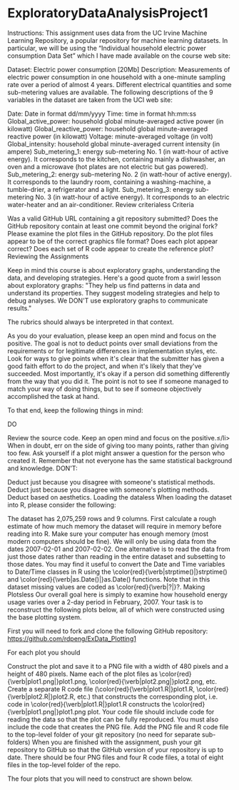 # ExploratoryDataAnalysisProject1

Instructions:
This assignment uses data from the UC Irvine Machine Learning Repository, a popular repository for machine learning datasets. In particular, we will be using the “Individual household electric power consumption Data Set” which I have made available on the course web site:

Dataset: Electric power consumption [20Mb]
Description: Measurements of electric power consumption in one household with a one-minute sampling rate over a period of almost 4 years. Different electrical quantities and some sub-metering values are available.
The following descriptions of the 9 variables in the dataset are taken from the UCI web site:

Date: Date in format dd/mm/yyyy
Time: time in format hh:mm:ss
Global_active_power: household global minute-averaged active power (in kilowatt)
Global_reactive_power: household global minute-averaged reactive power (in kilowatt)
Voltage: minute-averaged voltage (in volt)
Global_intensity: household global minute-averaged current intensity (in ampere)
Sub_metering_1: energy sub-metering No. 1 (in watt-hour of active energy). It corresponds to the kitchen, containing mainly a dishwasher, an oven and a microwave (hot plates are not electric but gas powered).
Sub_metering_2: energy sub-metering No. 2 (in watt-hour of active energy). It corresponds to the laundry room, containing a washing-machine, a tumble-drier, a refrigerator and a light.
Sub_metering_3: energy sub-metering No. 3 (in watt-hour of active energy). It corresponds to an electric water-heater and an air-conditioner.
Review criterialess 
Criteria

Was a valid GitHub URL containing a git repository submitted?
Does the GitHub repository contain at least one commit beyond the original fork?
Please examine the plot files in the GitHub repository. Do the plot files appear to be of the correct graphics file format?
Does each plot appear correct?
Does each set of R code appear to create the reference plot?
Reviewing the Assignments

Keep in mind this course is about exploratory graphs, understanding the data, and developing strategies. Here's a good quote from a swirl lesson about exploratory graphs: "They help us find patterns in data and understand its properties. They suggest modeling strategies and help to debug analyses. We DON'T use exploratory graphs to communicate results."

The rubrics should always be interpreted in that context.

As you do your evaluation, please keep an open mind and focus on the positive. The goal is not to deduct points over small deviations from the requirements or for legitimate differences in implementation styles, etc. Look for ways to give points when it's clear that the submitter has given a good faith effort to do the project, and when it's likely that they've succeeded. Most importantly, it's okay if a person did something differently from the way that you did it. The point is not to see if someone managed to match your way of doing things, but to see if someone objectively accomplished the task at hand.

To that end, keep the following things in mind:

DO

Review the source code.
Keep an open mind and focus on the positive.≤/li>
When in doubt, err on the side of giving too many points, rather than giving too few.
Ask yourself if a plot might answer a question for the person who created it.
Remember that not everyone has the same statistical background and knowledge.
DON'T:

Deduct just because you disagree with someone's statistical methods.
Deduct just because you disagree with someone's plotting methods.
Deduct based on aesthetics.
Loading the dataless 
When loading the dataset into R, please consider the following:

The dataset has 2,075,259 rows and 9 columns. First calculate a rough estimate of how much memory the dataset will require in memory before reading into R. Make sure your computer has enough memory (most modern computers should be fine).
We will only be using data from the dates 2007-02-01 and 2007-02-02. One alternative is to read the data from just those dates rather than reading in the entire dataset and subsetting to those dates.
You may find it useful to convert the Date and Time variables to Date/Time classes in R using the \color{red}{\verb|strptime()|}strptime()  and \color{red}{\verb|as.Date()|}as.Date() functions.
Note that in this dataset missing values are coded as \color{red}{\verb|?|}?.
Making Plotsless 
Our overall goal here is simply to examine how household energy usage varies over a 2-day period in February, 2007. Your task is to reconstruct the following plots below, all of which were constructed using the base plotting system.

First you will need to fork and clone the following GitHub repository: https://github.com/rdpeng/ExData_Plotting1

For each plot you should

Construct the plot and save it to a PNG file with a width of 480 pixels and a height of 480 pixels.
Name each of the plot files as \color{red}{\verb|plot1.png|}plot1.png, \color{red}{\verb|plot2.png|}plot2.png, etc.
Create a separate R code file (\color{red}{\verb|plot1.R|}plot1.R, \color{red}{\verb|plot2.R|}plot2.R, etc.) that constructs the corresponding plot, i.e. code in \color{red}{\verb|plot1.R|}plot1.R constructs the \color{red}{\verb|plot1.png|}plot1.png plot. Your code file should include code for reading the data so that the plot can be fully reproduced. You must also include the code that creates the PNG file.
Add the PNG file and R code file to the top-level folder of your git repository (no need for separate sub-folders)
When you are finished with the assignment, push your git repository to GitHub so that the GitHub version of your repository is up to date. There should be four PNG files and four R code files, a total of eight files in the top-level folder of the repo.

The four plots that you will need to construct are shown below.
